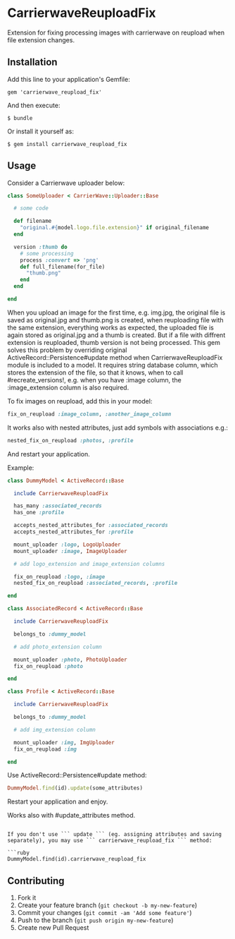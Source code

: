 # CarrierwaveReuploadFix

Extension for fixing processing images with carrierwave on reupload when file extension changes.

## Installation

Add this line to your application's Gemfile:

    gem 'carrierwave_reupload_fix'

And then execute:

    $ bundle

Or install it yourself as:

    $ gem install carrierwave_reupload_fix

## Usage

Consider a Carrierwave uploader below:

```ruby
class SomeUploader < CarrierWave::Uploader::Base

  # some code

  def filename
    "original.#{model.logo.file.extension}" if original_filename
  end

  version :thumb do
    # some processing
    process :convert => 'png'
    def full_filename(for_file)
      "thumb.png"
    end
  end

end
```

When you upload an image for the first time, e.g. img.jpg, the original file is saved as original.jpg and thumb.png is created, when reuploading file with the same extension, everything works as expected, the uploaded file is again stored as original.jpg and a thumb is created. But if a file with diffrent extension is reuploaded, thumb version is not being processed. This gem solves this problem by overriding original ActiveRecord::Persistence#update method when CarrierwaveReuploadFix module is included to a model. It requires string database column, which stores the extension of the file, so that it knows, when to call #recreate_versions!, e.g. when you have :image column, the :image_extension column is also required. 

To fix images on reupload, add this in your model:

```ruby
fix_on_reupload :image_column, :another_image_column
```

It works also with nested attributes, just add symbols with associations e.g.:
    
```ruby
nested_fix_on_reupload :photos, :profile
```

And restart your application.

Example:


```ruby
class DummyModel < ActiveRecord::Base

  include CarrierwaveReuploadFix

  has_many :associated_records
  has_one :profile

  accepts_nested_attributes_for :associated_records
  accepts_nested_attributes_for :profile

  mount_uploader :logo, LogoUploader
  mount_uploader :image, ImageUploader

  # add logo_extension and image_extension columns

  fix_on_reupload :logo, :image
  nested_fix_on_reupload :associated_records, :profile

end

class AssociatedRecord < ActiveRecord::Base

  include CarrierwaveReuploadFix

  belongs_to :dummy_model

  # add photo_extension column

  mount_uploader :photo, PhotoUploader
  fix_on_reupload :photo

end

class Profile < ActiveRecord::Base

  include CarrierwaveReuploadFix

  belongs_to :dummy_model

  # add img_extension column

  mount_uploader :img, ImgUploader
  fix_on_reupload :img

end
```

Use ActiveRecord::Persistence#update method:

```ruby
DummyModel.find(id).update(some_attributes) 
```

Restart your application and enjoy.

Works also with #update_attributes method.
```

If you don't use ``` update ``` (eg. assigning attributes and saving separately), you may use ``` carrierwave_reupload_fix ``` method:

```ruby
DummyModel.find(id).carrierwave_reupload_fix
```

## Contributing

1. Fork it
2. Create your feature branch (`git checkout -b my-new-feature`)
3. Commit your changes (`git commit -am 'Add some feature'`)
4. Push to the branch (`git push origin my-new-feature`)
5. Create new Pull Request
